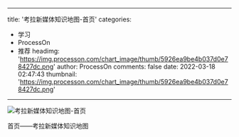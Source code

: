 
---
title: '考拉新媒体知识地图-首页'
categories: 
 - 学习
 - ProcessOn
 - 推荐
headimg: 'https://img.processon.com/chart_image/thumb/5926ea9be4b037d0e78427dc.png'
author: ProcessOn
comments: false
date: 2022-03-18 02:47:43
thumbnail: 'https://img.processon.com/chart_image/thumb/5926ea9be4b037d0e78427dc.png'
---

<div>   
<img class="thumb" alt="考拉新媒体知识地图-首页" src="https://img.processon.com/chart_image/thumb/5926ea9be4b037d0e78427dc.png" referrerpolicy="no-referrer">
<p>首页——考拉新媒体知识地图</p>  
</div>
            